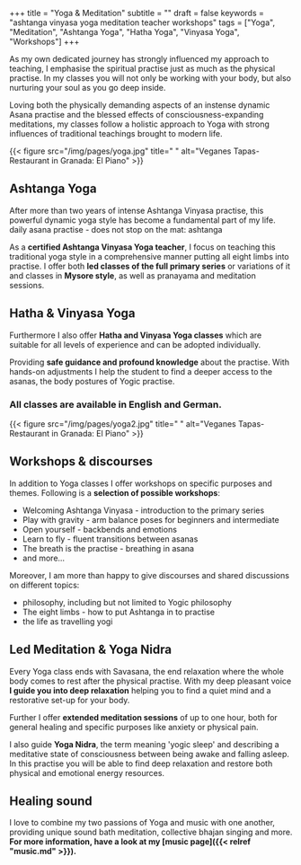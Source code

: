 +++
title = "Yoga & Meditation"
subtitle = ""
draft = false
keywords = "ashtanga vinyasa yoga meditation teacher workshops"
tags = ["Yoga", "Meditation", "Ashtanga Yoga", "Hatha Yoga", "Vinyasa Yoga", "Workshops"]
+++

As my own dedicated journey has strongly influenced my approach to teaching, I emphasise the spiritual practise just as much as the physical practise. In my classes you will not only be working with your body, but also nurturing your soul as you go deep inside.

Loving both the physically demanding aspects of an instense dynamic Asana practise and the blessed effects of consciousness-expanding meditations, my classes follow a holistic approach to Yoga with strong influences of traditional teachings brought to modern life.

{{< figure src="/img/pages/yoga.jpg" title=" "
alt="Veganes Tapas-Restaurant in Granada: El Piano" >}}

## Ashtanga Yoga 

After more than two years of intense Ashtanga Vinyasa practise, this powerful dynamic yoga style has become a fundamental part of my life. daily asana practise - does not stop on the mat: ashtanga

As a **certified Ashtanga Vinyasa Yoga teacher**, I focus on teaching this traditional yoga style in a comprehensive manner putting all eight limbs into practise. I offer both **led classes of the full primary series** or variations of it and classes in **Mysore style**, as well as pranayama and meditation sessions.


## Hatha & Vinyasa Yoga

Furthermore I also offer **Hatha and Vinyasa Yoga classes** which are suitable for all levels of experience and can be adopted individually.

Providing **safe guidance and profound knowledge** about the practise. With hands-on adjustments I help the student to find a deeper access to the asanas, the body postures of Yogic practise.

### All classes are available in English and German.

{{< figure src="/img/pages/yoga2.jpg" title=" "
alt="Veganes Tapas-Restaurant in Granada: El Piano" >}}

## Workshops & discourses

In addition to Yoga classes I offer workshops on specific purposes and themes. Following is a **selection of possible workshops**:

+ Welcoming Ashtanga Vinyasa - introduction to the primary series
+ Play with gravity - arm balance poses for beginners and intermediate
+ Open yourself - backbends and emotions
+ Learn to fly - fluent transitions between asanas
+ The breath is the practise - breathing in asana
+ and more...

Moreover, I am more than happy to give discourses and shared discussions on different topics:

+ philosophy, including but not limited to Yogic philosophy
+ The eight limbs - how to put Ashtanga in to practise
+ the life as travelling yogi

## Led Meditation & Yoga Nidra

Every Yoga class ends with Savasana, the end relaxation where the whole body comes to rest after the physical practise. With my deep pleasant voice **I guide you into deep relaxation** helping you to find a quiet mind and a restorative set-up for your body.

Further I offer **extended meditation sessions** of up to one hour, both for general healing and specific purposes like anxiety or physical pain. 

I also guide **Yoga Nidra**, the term meaning 'yogic sleep' and describing a meditative state of consciousness between being awake and falling asleep. In this practise you will be able to find deep relaxation and restore both physical and emotional energy resources.

## Healing sound

I love to combine my two passions of Yoga and music with one another, providing unique sound bath meditation, collective bhajan singing and more. **For more information, have a look at my [music page]({{< relref "music.md" >}}).**